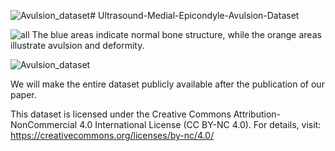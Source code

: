 ![Avulsion_dataset](https://github.com/user-attachments/assets/f144b490-6f42-4e4f-bf1e-a5fe501ece47)# Ultrasound-Medial-Epicondyle-Avulsion-Dataset


![all](https://github.com/user-attachments/assets/2870f0b4-af09-455f-b6ea-716110c6215e)
The blue areas indicate normal bone structure, while the orange areas illustrate avulsion and deformity.

![Avulsion_dataset](https://github.com/user-attachments/assets/ab2bec3d-4b68-415b-bc21-bab950a51ef3)


We will make the entire dataset publicly available after the publication of our paper.

This dataset is licensed under the Creative Commons Attribution-NonCommercial 4.0 International License (CC BY-NC 4.0). For details, visit: https://creativecommons.org/licenses/by-nc/4.0/

